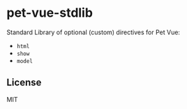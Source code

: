 # pet-vue-stdlib

Standard Library of optional (custom) directives for Pet Vue:

- `html`
- `show`
- `model`

## License

MIT
